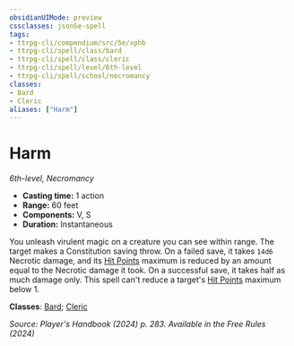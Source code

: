 ```yaml
---
obsidianUIMode: preview
cssclasses: json5e-spell
tags:
- ttrpg-cli/compendium/src/5e/xphb
- ttrpg-cli/spell/class/bard
- ttrpg-cli/spell/class/cleric
- ttrpg-cli/spell/level/6th-level
- ttrpg-cli/spell/school/necromancy
classes:
- Bard
- Cleric
aliases: ["Harm"]
---
```

# Harm
*6th-level, Necromancy*  


- **Casting time:** 1 action
- **Range:** 60 feet
- **Components:** V, S
- **Duration:** Instantaneous

You unleash virulent magic on a creature you can see within range. The target makes a Constitution saving throw. On a failed save, it takes `14d6` Necrotic damage, and its [Hit Points](3-Mechanics/CLI/rules/variant-rules/hit-points-xphb.md) maximum is reduced by an amount equal to the Necrotic damage it took. On a successful save, it takes half as much damage only. This spell can't reduce a target's [Hit Points](3-Mechanics/CLI/rules/variant-rules/hit-points-xphb.md) maximum below 1.

**Classes**: [Bard](list-spells-classes-bard); [Cleric](list-spells-classes-cleric)

*Source: Player's Handbook (2024) p. 283. Available in the Free Rules (2024)*